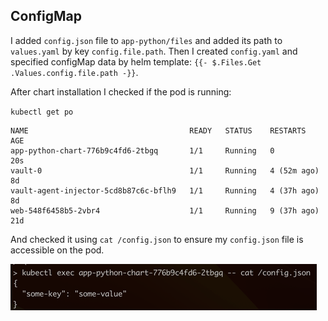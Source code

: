## ConfigMap
I added `config.json` file to `app-python/files` and added its path to `values.yaml` by key `config.file.path`.
Then I created `config.yaml` and specified configMap data by helm template: `{{- $.Files.Get .Values.config.file.path -}}`. 


After chart installation I checked if the pod is running:

`kubectl get po`
```
NAME                                    READY   STATUS    RESTARTS      AGE
app-python-chart-776b9c4fd6-2tbgq       1/1     Running   0             20s
vault-0                                 1/1     Running   4 (52m ago)   8d
vault-agent-injector-5cd8b87c6c-bflh9   1/1     Running   4 (37h ago)   8d
web-548f6458b5-2vbr4                    1/1     Running   9 (37h ago)   21d
```

And checked it using `cat /config.json` to ensure my `config.json` file is accessible on the pod.

![exec-cat-config.png](resources/exec-cat-config.png)